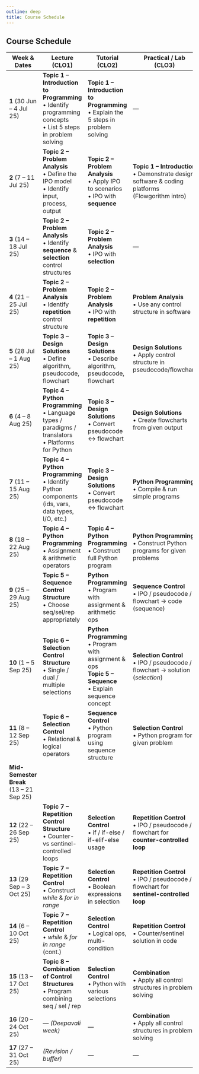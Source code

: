 ```yaml
---
outline: deep
title: Course Schedule
---
```


## Course Schedule

| Week & Dates | Lecture (CLO1) | Tutorial (CLO2) | Practical / Lab (CLO3) | Remark / Lab-test |
|--------------|----------------|-----------------|------------------------|-------------------|
| **1**  (30 Jun – 4 Jul 25) | **Topic 1 – Introduction to Programming**<br>• Identify programming concepts<br>• List 5 steps in problem solving | **Topic 1 – Introduction to Programming**<br>• Explain the 5 steps in problem solving | — | — |
| **2**  (7 – 11 Jul 25) | **Topic 2 – Problem Analysis**<br>• Define the IPO model<br>• Identify input, process, output | **Topic 2 – Problem Analysis**<br>• Apply IPO to scenarios<br>• IPO with **sequence** | **Topic 1 – Introduction**<br>• Demonstrate design software & coding platforms (Flowgorithm intro) | — |
| **3**  (14 – 18 Jul 25) | **Topic 2 – Problem Analysis**<br>• Identify **sequence** & **selection** control structures | **Topic 2 – Problem Analysis**<br>• IPO with **selection** | — | — |
| **4**  (21 – 25 Jul 25) | **Topic 2 – Problem Analysis**<br>• Identify **repetition** control structure | **Topic 2 – Problem Analysis**<br>• IPO with **repetition** | **Problem Analysis**<br>• Use any control structure in software | — |
| **5**  (28 Jul – 1 Aug 25) | **Topic 3 – Design Solutions**<br>• Define algorithm, pseudocode, flowchart | **Topic 3 – Design Solutions**<br>• Describe algorithm, pseudocode, flowchart | **Design Solutions**<br>• Apply control structure in pseudocode/flowchart | 31 Jul 25 – Johor holiday<br>**LAB TEST 1** – Flowgorithm (*Selection*) |
| **6**  (4 – 8 Aug 25) | **Topic 4 – Python Programming**<br>• Language types / paradigms / translators<br>• Platforms  for Python | **Topic 3 – Design Solutions**<br>• Convert pseudocode ↔ flowchart | **Design Solutions**<br>• Create flowcharts from given output | — |
| **7**  (11 – 15 Aug 25) | **Topic 4 – Python Programming**<br>• Identify Python components (ids, vars, data types, I/O, etc.) | **Topic 3 – Design Solutions**<br>• Convert pseudocode ↔ flowchart | **Python Programming**<br>• Compile & run simple programs | **LAB TEST 2** – *Sequence* |
| **8**  (18 – 22 Aug 25) | **Topic 4 – Python Programming**<br>• Assignment & arithmetic operators | **Topic 4 – Python Programming**<br>• Construct full Python program | **Python Programming**<br>• Construct Python programs for given problems | — |
| **9**  (25 – 29 Aug 25) | **Topic 5 – Sequence Control Structure**<br>• Choose seq/sel/rep appropriately | **Python Programming**<br>• Program with assignment & arithmetic ops | **Sequence Control**<br>• IPO / pseudocode / flowchart → code (sequence) | — |
| **10** (1 – 5 Sep 25) | **Topic 6 – Selection Control Structure**<br>• Single / dual / multiple selections | **Python Programming**<br>• Program with assignment & ops<br>**Topic 5 – Sequence**<br>• Explain sequence concept | **Selection Control**<br>• IPO / pseudocode / flowchart → solution (*selection*) | 1 Sep Mer​deka & 5 Sep Maulidur Rasul |
| **11** (8 – 12 Sep 25) | **Topic 6 – Selection Control**<br>• Relational & logical operators | **Sequence Control**<br>• Python program using sequence structure | **Selection Control**<br>• Python program for given problem | **LAB TEST 3** – *Selection* |
| **Mid-Semester Break** (13 – 21 Sep 25) |  |  |  |  |
| **12** (22 – 26 Sep 25) | **Topic 7 – Repetition Control Structure**<br>• Counter- vs sentinel-controlled loops | **Selection Control**<br>• if / if-else / if-elif-else usage | **Repetition Control**<br>• IPO / pseudocode / flowchart for **counter-controlled loop** | — |
| **13** (29 Sep – 3 Oct 25) | **Topic 7 – Repetition Control**<br>• Construct *while* & *for in range* | **Selection Control**<br>• Boolean expressions in selection | **Repetition Control**<br>• IPO / pseudocode / flowchart for **sentinel-controlled loop** | Assignment release |
| **14** (6 – 10 Oct 25) | **Topic 7 – Repetition Control**<br>• *while* & *for in range* (cont.) | **Selection Control**<br>• Logical ops, multi-condition | **Repetition Control**<br>• Counter/sentinel solution in code | — |
| **15** (13 – 17 Oct 25) | **Topic 8 – Combination of Control Structures**<br>• Program combining seq / sel / rep | **Selection Control**<br>• Python with various selections | **Combination**<br>• Apply all control structures in problem solving | Assignment |
| **16** (20 – 24 Oct 25) | — *(Deepavali week)* | — | **Combination**<br>• Apply all control structures in problem solving | 20-22 Oct Deepavali |
| **17** (27 – 31 Oct 25) | *(Revision / buffer)* | — | — | — |